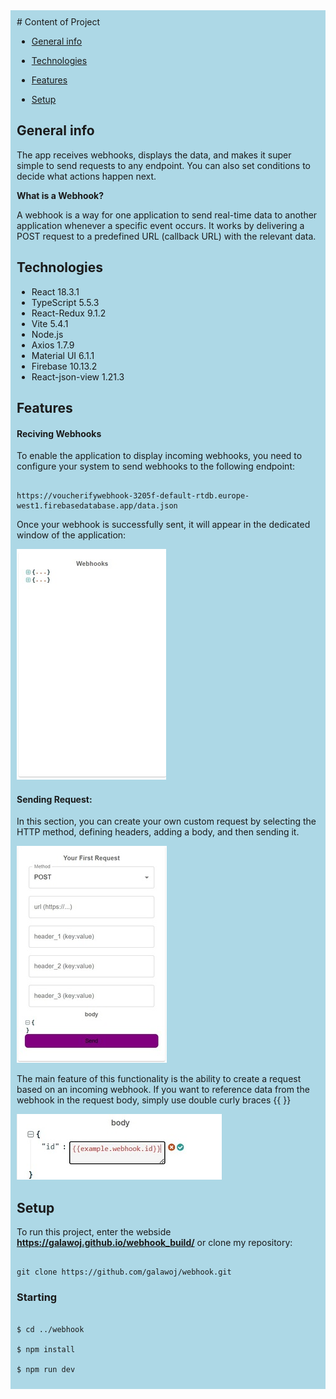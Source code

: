 <div style="background-color: lightblue; padding: 10px;">
# Content of Project

- [General info](#general-info)

- [Technologies](#technologies)

- [Features](#features)

- [Setup](#setup)

## General info

The app receives webhooks, displays the data, and makes it super simple to send requests to any endpoint. You can also set conditions to decide what actions happen next.

<b>What is a Webhook?</b>

A webhook is a way for one application to send real-time data to another application whenever a specific event occurs. It works by delivering a POST request to a predefined URL (callback URL) with the relevant data.

## Technologies

<ul>

<li>React 18.3.1</li>

<li>TypeScript 5.5.3</li>

<li>React-Redux 9.1.2</li>

<li>Vite 5.4.1</li>

<li>Node.js</li>

<li>Axios 1.7.9</li>

<li>Material UI 6.1.1</li>

<li>Firebase 10.13.2</li>

<li>React-json-view 1.21.3</li>

</ul>

## Features

#### Reciving Webhooks

To enable the application to display incoming webhooks, you need to configure your system to send webhooks to the following endpoint:

```

https://voucherifywebhook-3205f-default-rtdb.europe-west1.firebasedatabase.app/data.json

```

Once your webhook is successfully sent, it will appear in the dedicated window of the application:

![Webhook window](./images/webhook.jpg)

#### Sending Request:

In this section, you can create your own custom request by selecting the HTTP method, defining headers, adding a body, and then sending it.

![Request window](./images/request.jpg)

The main feature of this functionality is the ability to create a request based on an incoming webhook. If you want to reference data from the webhook in the request body, simply use double curly braces {{ }}

![Example body](./images/body.jpg)

<!-- #### Continuous Learning:

<ul>

<li><b>Contextual Learning:</b> The app continues the previous text by incorporating words you found unfamiliar, reinforcing your understanding and retention of new vocabulary.</li>

</ul> -->

## Setup

To run this project, enter the webside <b>https://galawoj.github.io/webhook_build/</b> or clone my repository:

```

git clone https://github.com/galawoj/webhook.git

```

### Starting

```

$ cd ../webhook

$ npm install

$ npm run dev

```
</div>
